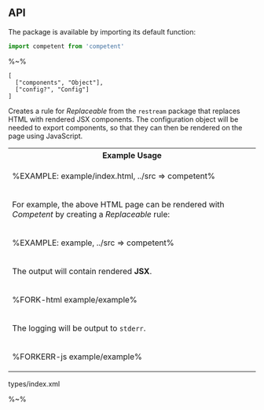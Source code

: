 ## API

The package is available by importing its default function:

```js
import competent from 'competent'
```

%~%

```## competent => _restream.Rule
[
  ["components", "Object"],
  ["config?", "Config"]
]
```

Creates a rule for _Replaceable_ from the `restream` package that replaces HTML with rendered JSX components. The configuration object will be needed to export components, so that they can then be rendered on the page using JavaScript.

<table>
<tr><th>Example Usage</th></tr>
<tr><td>

%EXAMPLE: example/index.html, ../src => competent%
</td></tr>
<tr><td>
<md2html>

For example, the above HTML page can be rendered with _Competent_ by creating a _Replaceable_ rule:
</md2html>
</td></tr>
<tr><td>

%EXAMPLE: example, ../src => competent%
</td></tr>
<tr><td>
<md2html>

The output will contain rendered **JSX**.
</md2html>
</td></tr>
<tr><td>

%FORK-html example/example%
</td></tr>
<tr><td>
<md2html>

The logging will be output to `stderr`.
</md2html>
</td></tr>
<tr><td>

%FORKERR-js example/example%
</td></tr>
</table>

<typedef narrow flatten>types/index.xml</typedef>

%~%